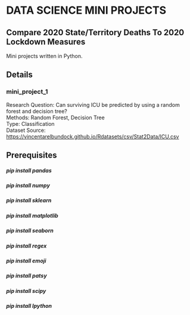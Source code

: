# DATA SCIENCE MINI PROJECTS

## Compare 2020 State/Territory Deaths To 2020 Lockdown Measures
Mini projects written in Python.

## Details
### mini_project_1
Research Question: Can surviving ICU be predicted by using a random forest and decision tree?
<br>Methods: Random Forest, Decision Tree
<br>Type: Classification
<br>Dataset Source: https://vincentarelbundock.github.io/Rdatasets/csv/Stat2Data/ICU.csv

## Prerequisites
##### pip install pandas
##### pip install numpy
##### pip install sklearn
##### pip install matplotlib
##### pip install seaborn
##### pip install regex
##### pip install emoji
##### pip install patsy
##### pip install scipy
##### pip install Ipython
